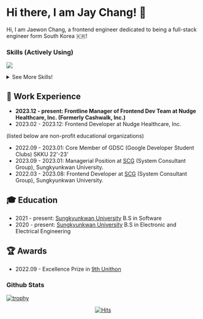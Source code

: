 # Hi there, I am Jay Chang! 👋

Hi, I am Jaewon Chang, a frontend engineer dedicated to being a full-stack engineer form South Korea 🇰🇷!

<!-- [![Anurag's GitHub stats](https://github-readme-stats.vercel.app/api?username=jaychang99)](https://github.com/anuraghazra/github-readme-stats) -->

### Skills (Actively Using)
<p>
  <a href="https://skillicons.dev">
    <img src="https://skillicons.dev/icons?perline=10&i=aws,git,github,githubactions,html,css,js,ts,nodejs,react,vscode,emotion,figma,graphql,md,notion,npm,postman,styledcomponents,tailwind,vercel,vscode" />
  </a>
  <br/>
</p>

<details>
<summary>See More Skills!</summary>

* Skills (used rarely or indirectly through development process but not actively using though have some conceptual understanding of)
<p>
  <a href="https://skillicons.dev">
    <img src="https://skillicons.dev/icons?perline=10&i=babel,webpack,codepen,docker,express,firebase,linux,mysql,nestjs,nginx,regex,vim,vite,webstorm,yarn" />
  </a>
  <br/>
</p>


* Skills (Have Past Experience)
<p>
  <a href="https://skillicons.dev">
    <img src="https://skillicons.dev/icons?perline=10&i=ae,ps,ai,bootstrap,c,cypress,gitlab,jenkins,matlab,prisma,pycharm,py,sublime,sentry" />
  </a>
  <br/>
</p>

* Skills Currently Tinkering on
<p>
  <a href="https://skillicons.dev">
    <img src="https://skillicons.dev/icons?perline=10&i=dart,flutter,java,jest,swift" />
  </a>
  <br/>
</p>

* Skills hoping to master in the future
<p>
  <a href="https://skillicons.dev">
    <img src="https://skillicons.dev/icons?perline=10&i=kubernetes,redis,rust,go,spring,kotlin,terraform" />
  </a>
  <br/>
</p>

</details>

## 🏢 Work Experience

* **2023.12 - present: Frontline Manager of Frontend Dev Team at Nudge Healthcare, Inc. (Formerly Cashwalk, Inc.)** 
* 2023.02 - 2023.12: Frontend Developer at Nudge Healthcare, Inc.

(listed below are non-profit educational organizations)
* 2022.09 - 2023.01: Core Member of GDSC (Google Developer Student Clubs) SKKU 22'-23'
* 2023.09 - 2023.01: Managerial Position at [SCG](https://scg.skku.ac.kr/) (System Consultant Group), Sungkyunkwan University. 
* 2022.03 - 2023.08: Frontend Developer at [SCG](https://scg.skku.ac.kr/) (System Consultant Group), Sungkyunkwan University. 


## 🎓 Education

* 2021 - present: [Sungkyunkwan University](https://www.skku.edu/eng/) B.S in Software
* 2020 - present: [Sungkyunkwan University](https://www.skku.edu/eng/) B.S in Electronic and Electrical Engineering

## 🏆 Awards

* 2022.09 - Excellence Prize in [9th Unithon](https://www.unit.center/c103afe0-0cb8-4b2e-adf6-650aede1d296)

### Github Stats

[![trophy](https://github-profile-trophy.vercel.app/?username=jaychang99)](https://github.com/jaychang00)


<!-- [![willianrod's wakatime stats](https://github-readme-stats.vercel.app/api/wakatime?username=jaychang99)](https://github.com/jaychang99) -->

<div align="center">
  
[![Hits](https://hits.seeyoufarm.com/api/count/incr/badge.svg?url=https://github.com/jaychang99)](https://github.com/jaychang99)
  
</div>



<!--
**jaychang99/jaychang99** is a ✨ _special_ ✨ repository because its `README.md` (this file) appears on your GitHub profile.

Here are some ideas to get you started:

- 🔭 I’m currently working on ...
- 🌱 I’m currently learning ...
- 👯 I’m looking to collaborate on ...
- 🤔 I’m looking for help with ...
- 💬 Ask me about ...
- 📫 How to reach me: ...
- 😄 Pronouns: ...
- ⚡ Fun fact: ...
-->
